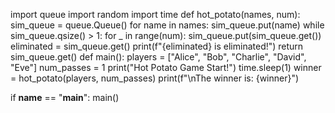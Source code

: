 import queue
import random
import time
def hot_potato(names, num):
    sim_queue = queue.Queue()
    for name in names:
        sim_queue.put(name)
    while sim_queue.qsize() > 1:
        for _ in range(num):
            sim_queue.put(sim_queue.get())
        eliminated = sim_queue.get()
        print(f"{eliminated} is eliminated!")
    return sim_queue.get()
def main():
    players = ["Alice", "Bob", "Charlie", "David", "Eve"]
    num_passes = 1
    print("Hot Potato Game Start!")
    time.sleep(1)
    winner = hot_potato(players, num_passes)
    print(f"\nThe winner is: {winner}")


if __name__ == "__main__":
    main()
